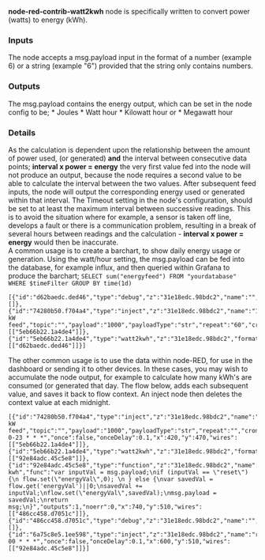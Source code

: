 **node-red-contrib-watt2kwh** node is specifically written to convert power (watts) to energy (kWh).
### Inputs
The node accepts a msg.payload input in the format of a number (example 6) or a string (example "6") provided that the string only contains numbers.
### Outputs
The msg.payload contains the energy output, which can be set in the node config to be; * Joules * Watt hour * Kilowatt hour or * Megawatt hour
### Details
As the calculation is dependent upon the relationship between the amount of power used, (or generated) **and** the interval between consecutive data points; **interval x power = energy** the very first value fed into the node will not produce an output, because the node requires a second value to be able to calculate the interval between the two values. After subsequent feed inputs, the node will output the corresponding energy used or generated within that interval. 
The Timeout setting in the node's configuration, should be set to at least the maximum interval between successive readings. This is to avoid the situation where for example, a sensor is taken off line, develops a fault or there is a communication problem, resulting in a break of several hours between readings and the calculation - **interval x power = energy** would then be inaccurate.  
A common usage is to create a barchart, to show daily energy usage or generation. Using the watt/hour setting, the msg.payload can be fed into the database, for example influx, and then queried within Grafana to produce the barchart; `SELECT sum("energyfeed") FROM "yourdatabase" WHERE $timeFilter GROUP BY time(1d)`
``` 
[{"id":"d62baedc.ded46","type":"debug","z":"31e18edc.98bdc2","name":"","active":true,"tosidebar":true,"console":false,"tostatus":false,"complete":"false","x":740,"y":440,"wires":[]},{"id":"74280b50.f704a4","type":"inject","z":"31e18edc.98bdc2","name":"1 kW feed","topic":"","payload":"1000","payloadType":"str","repeat":"60","crontab":"","once":false,"onceDelay":0.1,"x":420,"y":440,"wires":[["5eb66b22.1a4de4"]]},{"id":"5eb66b22.1a4de4","type":"watt2kwh","z":"31e18edc.98bdc2","format":"kwh","maximum":"5","maximumunit":"mins","name":"","x":580,"y":440,"wires":[["d62baedc.ded46"]]}] 
```
The other common usage is to use the data within node-RED, for use in the dashboard or sending it to other devices. In these cases, you may wish to accumulate the node output, for example to calculate how many kWh's are consumed (or generated that day. The flow below, adds each subsequent value, and saves it back to flow context. An inject node then deletes the context value at each midnight.
``` 
[{"id":"74280b50.f704a4","type":"inject","z":"31e18edc.98bdc2","name":"1 kW feed","topic":"","payload":"1000","payloadType":"str","repeat":"","crontab":"*/1 0-23 * * *","once":false,"onceDelay":0.1,"x":420,"y":470,"wires":[["5eb66b22.1a4de4"]]},{"id":"5eb66b22.1a4de4","type":"watt2kwh","z":"31e18edc.98bdc2","format":"kwh","maximum":"5","maximumunit":"mins","name":"","x":586,"y":470,"wires":[["92e84adc.45c5e8"]]},{"id":"92e84adc.45c5e8","type":"function","z":"31e18edc.98bdc2","name":"Store kwh","func":"var inputVal = msg.payload;\nif (inputVal == \"reset\"){\n flow.set(\"energyVal\",0); \n } else {\nvar savedVal = flow.get('energyVal')||0;\nsavedVal += inputVal;\nflow.set(\"energyVal\",savedVal);\nmsg.payload = savedVal;\nreturn msg;\n}","outputs":1,"noerr":0,"x":740,"y":510,"wires":[["486cc458.d7051c"]]},{"id":"486cc458.d7051c","type":"debug","z":"31e18edc.98bdc2","name":"","active":true,"tosidebar":true,"console":false,"tostatus":false,"complete":"false","x":900,"y":510,"wires":[]},{"id":"6a75c8e5.1ee598","type":"inject","z":"31e18edc.98bdc2","name":"reset","topic":"","payload":"reset","payloadType":"str","repeat":"","crontab":"00 00 * * *","once":false,"onceDelay":0.1,"x":600,"y":510,"wires":[["92e84adc.45c5e8"]]}]
```

